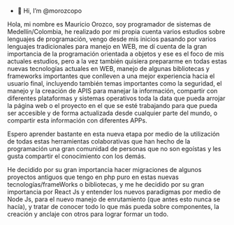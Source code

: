 - 👋 Hi, I’m @morozcopo

Hola, mi nombre es Mauricio Orozco, soy programador de sistemas de Medellín/Colombia, he realizado por mi propia cuenta varios estudios sobre lenguajes de programación,
vengo desde mis inicios pasando por varios lenguajes tradicionales para manejo en WEB, me dí cuenta de la gran importancia de la programación orientada a objetos y ese 
es el foco de mis actuales estudios, pero a la vez también quisiera prepararme en todas estas nuevas tecnologías actuales en WEB, manejo de algunas bibliotecas y 
frameworks importantes que conlleven a una mejor experiencia hacia el usuario final, incluyendo también temas importantes como la seguridad, el manejo y la creación
de APIS para manejar la información, compartir con diferentes plataformas y sistemas operativos toda la data que pueda arrojar la página web o el proyecto en el que
se esté trabajando para que pueda ser accesible y de forma actualizada desde cualquier parte del mundo, o compartir esta información con diferentes APPs.

Espero aprender bastante en esta nueva etapa por medio de la utilización de todas estas herramientas colaborativas que han hecho de la programación una gran comunidad
de personas que no son egoístas y les gusta compartir el conocimiento con los demás.


He decidido por su gran importancia hacer migraciones de algunos proyectos antiguos que tengo en php puro en estas nuevas tecnologías/frameWorks o bibliotecas, y
me he decidido por su gran importancia por React Js y entender los nuevos paradigmas por medio de Node Js, para el nuevo manejo de enrutamiento (que antes esto nunca se hacía), y tratar de conocer todo lo que más pueda sobre componentes, la creación y anclaje con otros para lograr formar un todo.
